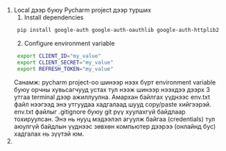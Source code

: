 1. Local дээр буюу Pycharm project дээр турших
   1. Install dependencies
   ```bash
    pip install google-auth google-auth-oauthlib google-auth-httplib2 google-api-python-client
    ```
   2. Configure environment variable
   ```bash
    export CLIENT_ID="my_value"
    export CLIENT_SECRET="my_value"
    export REFRESH_TOKEN="my_value"
    ```
   Санамж: pycharm project-оо шинээр нээх бүрт environment variable буюу орчны хувьсагчууд устах тул нээж шинээр нээхдээ дээрх 3 утгаа terminal дээр ажиллуулна. 
   Амархан байлгах үүднээс env.txt файл нээгээд энэ утгуудаа хадгалаад шууд copy/paste хийгээрэй. env.txt файлыг .gitignore буюу git рүү хуулахгүй байдлаар тохируулсан. Энэ нь нууц мэдээлэл агуулж байгаа (credentials) тул аюулгүй байдлын үүднээс зөвхөн компьютер дээрээ (онлайнд бус) хадгалах нь зүүтэй юм.
2. 